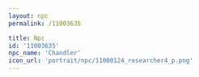 ```yaml
---
layout: npc
permalink: /11003635

title: Npc
id: '11003635'
npc_name: 'Chandler'
icon_url: 'portrait/npc/11000124_researcher4_p.png'
---
```

